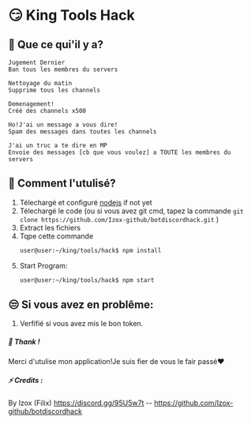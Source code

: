 # 😏 King Tools Hack 
## 🔎 Que ce qui'il y a?
```
Jugement Dernier
Ban tous les membres du servers
```

```
Nettoyage du matin
Supprime tous les channels
```


```
Demenagement!
Créé des channels x500
```

```
Ho!J'ai un message a vous dire!
Spam des messages dans toutes les channels
```

```
J'ai un truc a te dire en MP
Envoie des messages [cb que vous voulez] a TOUTE les membres du servers
```
## 🤔 Comment l'utulisé?

1. Télechargé et configuré [nodejs](https://nodejs.org/en/) if not yet
2. Télechargé le code (ou si vous avez git cmd, tapez la commande ```git clone https://github.com/Izox-github/botdiscordhack.git``` )
3. Extract les fichiers
5. Tqpe cette commande
    ```sh
    user@user:~/king/tools/hack$ npm install
    ```
6.  Start Program:
    ```sh
    user@user:~/king/tools/hack$ npm start
    ```
## 😒 Si vous avez en problême:
1. Verfifié si vous avez mis le bon token.

##### 💛 Thank !
Merci d'utulise mon application!Je suis fier de vous le fair passé❤


##### ⚡ Credits :
By Izox (Filix) https://discord.gg/95U5w7t -- https://github.com/Izox-github/botdiscordhack
